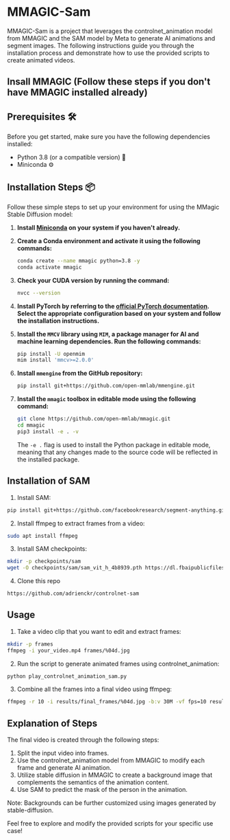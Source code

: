 
# MMAGIC-Sam

MMAGIC-Sam is a project that leverages the controlnet_animation model from MMAGIC and the SAM model by Meta to generate AI animations and segment images. The following instructions guide you through the installation process and demonstrate how to use the provided scripts to create animated videos.

## Insall MMAGIC (Follow these steps if you don't have MMAGIC installed already)
## Prerequisites 🛠️

Before you get started, make sure you have the following dependencies installed:

- Python 3.8 (or a compatible version) 🐍
- Miniconda ⚙️

## Installation Steps 📦

Follow these simple steps to set up your environment for using the MMagic Stable Diffusion model:

1. **Install [Miniconda](https://docs.conda.io/projects/miniconda/en/latest/miniconda-install.html) on your system if you haven't already.**

2. **Create a Conda environment and activate it using the following commands:**

   ```bash
   conda create --name mmagic python=3.8 -y
   conda activate mmagic
   ```

3. **Check your CUDA version by running the command:**

   ```bash
   nvcc --version
   ```

4. **Install PyTorch by referring to the [official PyTorch documentation](https://pytorch.org/). Select the appropriate configuration based on your system and follow the installation instructions.**


5. **Install the `MMCV` library using `MIM`, a package manager for AI and machine learning dependencies. Run the following commands:**

   ```bash
   pip install -U openmim
   mim install 'mmcv>=2.0.0'
   ```

6. **Install `mmengine` from the GitHub repository:**

   ```bash
   pip install git+https://github.com/open-mmlab/mmengine.git
   ```

7. **Install the `mmagic` toolbox in editable mode using the following command:**

   ```bash
   git clone https://github.com/open-mmlab/mmagic.git
   cd mmagic
   pip3 install -e . -v
   ```

   The `-e .` flag is used to install the Python package in editable mode, meaning that any changes made to the source code will be reflected in the installed package.


## Installation of SAM

1. Install SAM:

```bash
pip install git+https://github.com/facebookresearch/segment-anything.git
```

2. Install ffmpeg to extract frames from a video:

```bash
sudo apt install ffmpeg
```

3. Install SAM checkpoints:

```bash
mkdir -p checkpoints/sam
wget -O checkpoints/sam/sam_vit_h_4b8939.pth https://dl.fbaipublicfiles.com/segment_anything/sam_vit_h_4b8939.pth
```

4. Clone this repo

```bash
https://github.com/adrienckr/controlnet-sam
```

## Usage

1. Take a video clip that you want to edit and extract frames:

```bash
mkdir -p frames
ffmpeg -i your_video.mp4 frames/%04d.jpg
```

2. Run the script to generate animated frames using controlnet_animation:

```bash
python play_controlnet_animation_sam.py
```

3. Combine all the frames into a final video using ffmpeg:

```bash
ffmpeg -r 10 -i results/final_frames/%04d.jpg -b:v 30M -vf fps=10 results/final_frames.mp4
```

## Explanation of Steps

The final video is created through the following steps:

1. Split the input video into frames.
2. Use the controlnet_animation model from MMAGIC to modify each frame and generate AI animation.
3. Utilize stable diffusion in MMAGIC to create a background image that complements the semantics of the animation content.
4. Use SAM to predict the mask of the person in the animation.

Note: Backgrounds can be further customized using images generated by stable-diffusion.

Feel free to explore and modify the provided scripts for your specific use case!
